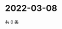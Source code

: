 # 2022-03-08

共 0 条

<!-- BEGIN WEIBO -->
<!-- 最后更新时间 Tue Mar 08 2022 15:15:10 GMT+0800 (China Standard Time) -->

<!-- END WEIBO -->
